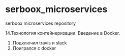 # serboox_microservices
serboox microservices repository

14.Технология контейнеризации. Введение в Docker.
1) Подключил travis и slack
2) Поигрался с docker
